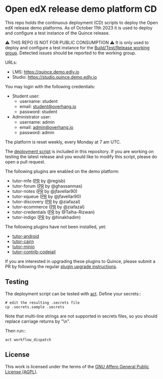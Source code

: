 # Open edX release demo platform CD

This repo holds the continuous deployment (CD) scripts to deploy the Open edX release demo platforms. As of October 11th 2023 it is used to deploy and configure a test instance of the Quince release.

⚠ THIS REPO IS NOT FOR PUBLIC CONSUMPTION ⚠ It is only used to deploy and configure a test instance for the [Build/Test/Release working group](https://discuss.openedx.org/c/working-groups/build-test-release/30). Detected issues should be reported to the working group.

URLs:

- LMS: https://quince.demo.edly.io
- Studio: https://studio.quince.demo.edly.io

You may login with the following credentials:

- Student user:
    - username: student
    - email: student@overhang.io
    - password: student
- Administrator user:
    - username: admin
    - email: admin@overhang.io
    - password: admin

The platform is reset weekly, every Monday at 7 am UTC.

The [deployment script](https://github.com/overhangio/openedx-release-demo/blob/master/.github/workflows/deploy.yml) is included in this repository. If you are working on testing the latest release and you would like to modify this script, please do open a pull request.

The following plugins are enabled on the demo platform:

- tutor-mfe ([PR](https://github.com/overhangio/tutor-mfe/pull/156) by @regisb)
- tutor-forum ([PR](https://github.com/overhangio/tutor-forum/pull/28) by @ghassanmas)
- tutor-notes ([PR](https://github.com/overhangio/tutor-notes/pull/29) by @jfavellar90)
- tutor-xqueue ([PR](https://github.com/overhangio/tutor-xqueue/pull/25) by @jfavellar90)
- tutor-discovery ([PR](https://github.com/overhangio/tutor-discovery/pull/50) by @ziafazal)
- tutor-ecommerce ([PR](https://github.com/overhangio/tutor-ecommerce/pull/47) by @ziafazal)
- tutor-credentials ([PR](https://github.com/overhangio/tutor-credentials/pull/14) by @Talha-Rizwan) 
- tutor-indigo ([PR](https://github.com/overhangio/tutor-indigo/pull/51) by @hinakhadim)

The following plugins have not been installed, yet:

- [tutor-android](https://github.com/overhangio/tutor-android)
- [tutor-cairn](https://github.com/overhangio/tutor-cairn)
- [tutor-minio](https://github.com/overhangio/tutor-minio)
- [tutor-contrib-codejail](https://github.com/eduNEXT/tutor-contrib-codejail)


If you are interested in upgrading these plugins to Quince, please submit a PR by following the regular [plugin upgrade instructions](https://discuss.overhang.io/t/how-to-upgrade-a-tutor-plugin/1488).

## Testing

The deployment script can be tested with [act](https://github.com/nektos/act). Define your secrets::

    # edit the resulting .secrets file
    cp .secrets.sample .secrets

Note that multi-line strings are not supported in secrets files, so you should replace carriage returns by "\n".

Then run::

    act workflow_dispatch

## License

This work is licensed under the terms of the [GNU Affero General Public License (AGPL)](https://github.com/overhangio/tutor/blob/master/LICENSE.txt).
